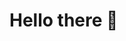 # Hello there 👋

<!--
**RileyK27/RileyK27** is a ✨ _special_ ✨ repository because its `README.md` (this file) appears on your GitHub profile.
  <div align=center>
	
(https://github-readme-stats.vercel.app/api?RileyK27=RileyK27)](https://github.com/anuraghazra/github-readme-stats)

	
Here are some ideas to get you started:

🔭 I’m currently working on ...
- 🌱 I’m currently learning ...
- 👯 I’m looking to collaborate on ...
- 🤔 I’m looking for help with ...
- 💬 Ask me about ...
- 📫 How to reach me: ...
- 😄 Pronouns: ...
- ⚡ Fun fact: ...
-->

